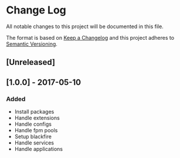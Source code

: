 # Change Log
All notable changes to this project will be documented in this file.

The format is based on [Keep a Changelog](http://keepachangelog.com/)
and this project adheres to [Semantic Versioning](http://semver.org/).

## [Unreleased]

## [1.0.0] - 2017-05-10
### Added
- Install packages
- Handle extensions
- Handle configs
- Handle fpm pools
- Setup blackfire
- Handle services
- Handle applications
